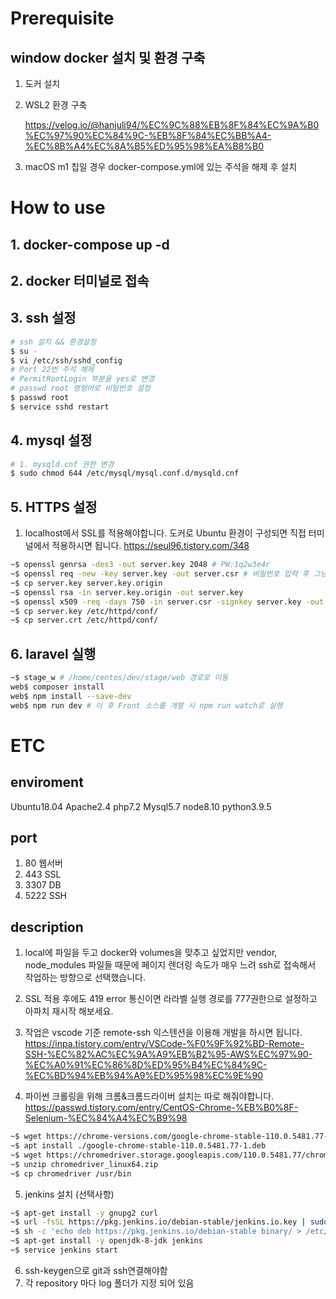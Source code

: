# Prerequisite

## window docker 설치 및 환경 구축
1. 도커 설치
2. WSL2 환경 구축

    https://velog.io/@hanjuli94/%EC%9C%88%EB%8F%84%EC%9A%B0%EC%97%90%EC%84%9C-%EB%8F%84%EC%BB%A4-%EC%8B%A4%EC%8A%B5%ED%95%98%EA%B8%B0

3. macOS m1 칩일 경우 docker-compose.yml에 있는 주석을 해제 후 설치

# How to use
## 1. docker-compose up -d

## 2. docker 터미널로 접속

## 3. ssh 설정
```bash
# ssh 설치 && 환경설정
$ su -
$ vi /etc/ssh/sshd_config
# Port 22번 주석 해제
# PermitRootLogin 부분을 yes로 변경
# passwd root 명령어로 비밀번호 설정
$ passwd root
$ service sshd restart
```
## 4. mysql 설정
```bash
# 1. mysqld.cnf 권한 변경
$ sudo chmod 644 /etc/mysql/mysql.conf.d/mysqld.cnf
```

## 5. HTTPS 설정
1. localhost에서 SSL를 적용해야합니다. 도커로 Ubuntu 환경이 구성되면 직접 터미널에서 적용하시면 됩니다.
    https://seul96.tistory.com/348
```bash
~$ openssl genrsa -des3 -out server.key 2048 # PW:1q2w3e4r
~$ openssl req -new -key server.key -out server.csr # 비밀번호 입력 후 그냥 엔터
~$ cp server.key server.key.origin
~$ openssl rsa -in server.key.origin -out server.key
~$ openssl x509 -req -days 750 -in server.csr -signkey server.key -out server.crt
~$ cp server.key /etc/httpd/conf/
~$ cp server.crt /etc/httpd/conf/
```

## 6. laravel 실행
```bash
~$ stage_w # /home/centos/dev/stage/web 경로로 이동
web$ composer install
web$ npm install --save-dev
web$ npm run dev # 이 후 Front 소스를 개발 시 npm run watch로 실행
```

# ETC
## enviroment
Ubuntu18.04 Apache2.4 php7.2 Mysql5.7 node8.10 python3.9.5

## port
1. 80 웹서버
2. 443 SSL
3. 3307 DB
4. 5222 SSH

## description
1. local에 파일을 두고 docker와 volumes을 맞추고 싶었지만 vendor, node_modules 파일들 때문에 페이지 렌더링 속도가 매우 느려 ssh로 접속해서 작업하는 방향으로 선택했습니다.
2. SSL 적용 후에도 419 error 통신이면 라라벨 실행 경로를 777권한으로 설정하고 아파치 재시작 해보세요.
3. 작업은 vscode 기준 remote-ssh 익스텐션을 이용해 개발을 하시면 됩니다. https://inpa.tistory.com/entry/VSCode-%F0%9F%92%BD-Remote-SSH-%EC%82%AC%EC%9A%A9%EB%B2%95-AWS%EC%97%90-%EC%A0%91%EC%86%8D%ED%95%B4%EC%84%9C-%EC%BD%94%EB%94%A9%ED%95%98%EC%9E%90

4. 파이썬 크롤링을 위해 크롬&크롬드라이버 설치는 따로 해줘야합니다. https://passwd.tistory.com/entry/CentOS-Chrome-%EB%B0%8F-Selenium-%EC%84%A4%EC%B9%98
```bash
~$ wget https://chrome-versions.com/google-chrome-stable-110.0.5481.77-1.deb
~$ apt install ./google-chrome-stable-110.0.5481.77-1.deb
~$ wget https://chromedriver.storage.googleapis.com/110.0.5481.77/chromedriver_linux64.zip
~$ unzip chromedriver_linux64.zip
~$ cp chromedriver /usr/bin
```
5. jenkins 설치 (선택사항)
```bash
~$ apt-get install -y gnupg2 curl
~$ url -fsSL https://pkg.jenkins.io/debian-stable/jenkins.io.key | sudo apt-key add -
~$ sh -c 'echo deb https://pkg.jenkins.io/debian-stable binary/ > /etc/apt/sources.list.d/jenkins.list'
~$ apt-get install -y openjdk-8-jdk jenkins
~$ service jenkins start
```
6. ssh-keygen으로 git과 ssh연결해야함
7. 각 repository 마다 log 폴더가 지정 되어 있음
